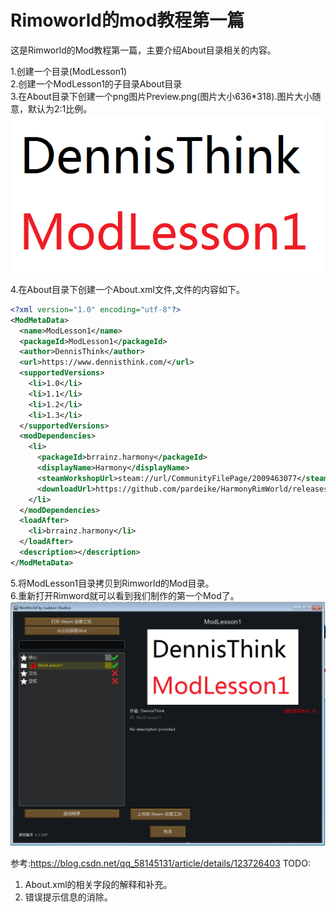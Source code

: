 # Rimoworld的mod教程第一篇

这是Rimworld的Mod教程第一篇，主要介绍About目录相关的内容。


1.创建一个目录(ModLesson1)            
2.创建一个ModLesson1的子目录About目录       
3.在About目录下创建一个png图片Preview.png(图片大小636*318).图片大小随意，默认为2:1比例。           
![img](./ModLesson1/About/Preview.png)

4.在About目录下创建一个About.xml文件,文件的内容如下。               
```xml
<?xml version="1.0" encoding="utf-8"?>
<ModMetaData>
  <name>ModLesson1</name>
  <packageId>ModLesson1</packageId>
  <author>DennisThink</author>
  <url>https://www.dennisthink.com/</url>
  <supportedVersions>
    <li>1.0</li>
    <li>1.1</li>
    <li>1.2</li>
    <li>1.3</li>
  </supportedVersions>
  <modDependencies>
    <li>
      <packageId>brrainz.harmony</packageId>
      <displayName>Harmony</displayName>
      <steamWorkshopUrl>steam://url/CommunityFilePage/2009463077</steamWorkshopUrl>
      <downloadUrl>https://github.com/pardeike/HarmonyRimWorld/releases/latest</downloadUrl>
    </li>
  </modDependencies>
  <loadAfter>
    <li>brrainz.harmony</li>
  </loadAfter>
  <description></description>
</ModMetaData>

```
5.将ModLesson1目录拷贝到Rimworld的Mod目录。                     
6.重新打开Rimword就可以看到我们制作的第一个Mod了。
![image](./Mod%E7%95%8C%E9%9D%A2.png)

参考:https://blog.csdn.net/qq_58145131/article/details/123726403
TODO:
1. About.xml的相关字段的解释和补充。
2. 错误提示信息的消除。